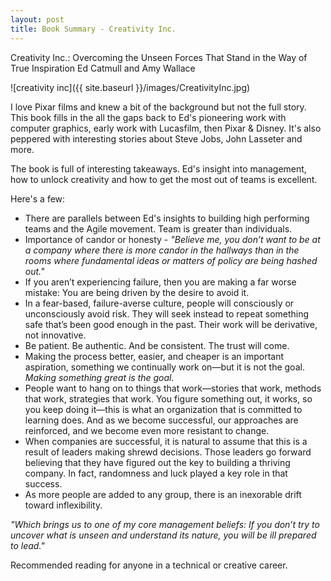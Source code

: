 ```yaml
---
layout: post
title: Book Summary - Creativity Inc.
---
```


Creativity Inc.: Overcoming the Unseen Forces That Stand in the Way of True Inspiration
Ed Catmull and Amy Wallace

![creativity inc]({{ site.baseurl }}/images/CreativityInc.jpg)

I love Pixar films and knew a bit of the background but not the full story. This book fills in the all the gaps back to Ed's pioneering work with computer graphics, early work with Lucasfilm, then Pixar & Disney. It's also peppered with interesting stories about Steve Jobs, John Lasseter and more. 

The book is full of interesting takeaways. Ed's insight into management, how to unlock creativity and how to get the most out of teams is excellent.

Here's a few:
- There are parallels between Ed's insights to building high performing teams and the Agile movement. Team is greater than individuals. 
- Importance of candor or honesty - _"Believe me, you don’t want to be at a company where there is more candor in the hallways than in the rooms where fundamental ideas or matters of policy are being hashed out."_
- If you aren’t experiencing failure, then you are making a far worse mistake: You are being driven by the desire to avoid it.
- In a fear-based, failure-averse culture, people will consciously or unconsciously avoid risk. They will seek instead to repeat something safe that’s been good enough in the past. Their work will be derivative, not innovative.
- Be patient. Be authentic. And be consistent. The trust will come.
- Making the process better, easier, and cheaper is an important aspiration, something we continually work on—but it is not the goal. *Making something great is the goal.*
- People want to hang on to things that work—stories that work, methods that work, strategies that work. You figure something out, it works, so you keep doing it—this is what an organization that is committed to learning does. And as we become successful, our approaches are reinforced, and we become even more resistant to change.
- When companies are successful, it is natural to assume that this is a result of leaders making shrewd decisions. Those leaders go forward believing that they have figured out the key to building a thriving company. In fact, randomness and luck played a key role in that success.
- As more people are added to any group, there is an inexorable drift toward inflexibility.

_"Which brings us to one of my core management beliefs: If you don’t try to uncover what is unseen and understand its nature, you will be ill prepared to lead."_

Recommended reading for anyone in a technical or creative career.